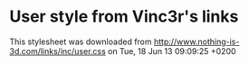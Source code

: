 User style from Vinc3r's links
=============================

This stylesheet was downloaded from http://www.nothing-is-3d.com/links/inc/user.css on Tue, 18 Jun 13 09:09:25 +0200